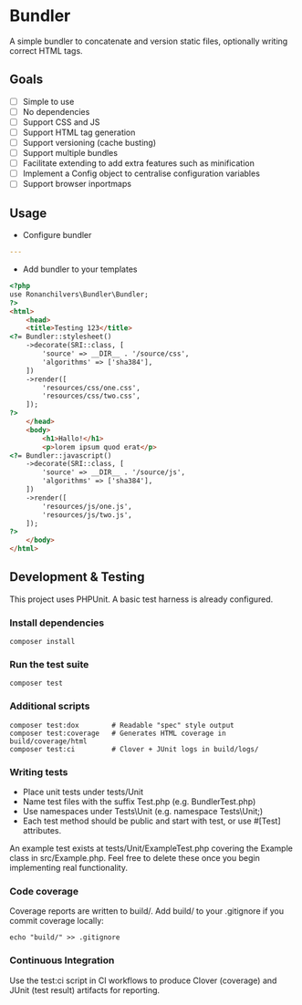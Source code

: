 # Bundler

A simple bundler to concatenate and version static files, optionally writing correct HTML tags.

## Goals
- [ ] Simple to use
- [ ] No dependencies
- [ ] Support CSS and JS
- [ ] Support HTML tag generation
- [ ] Support versioning (cache busting)
- [ ] Support multiple bundles
- [ ] Facilitate extending to add extra features such as minification
- [ ] Implement a Config object to centralise configuration variables
- [ ] Support browser inportmaps

## Usage

- Configure bundler
```yaml
---

```
- Add bundler to your templates
```html
<?php
use Ronanchilvers\Bundler\Bundler;
?>
<html>
    <head>
    <title>Testing 123</title>
<?= Bundler::stylesheet()
    ->decorate(SRI::class, [
        'source' => __DIR__ . '/source/css',
        'algorithms' => ['sha384'],
    ])
    ->render([
        'resources/css/one.css',
        'resources/css/two.css',
    ]);
?>
    </head>
    <body>
        <h1>Hallo!</h1>
        <p>lorem ipsum quod erat</p>
<?= Bundler::javascript()
    ->decorate(SRI::class, [
        'source' => __DIR__ . '/source/js',
        'algorithms' => ['sha384'],
    ])
    ->render([
        'resources/js/one.js',
        'resources/js/two.js',
    ]);
?>
    </body>
</html>
```

## Development & Testing

This project uses PHPUnit. A basic test harness is already configured.

### Install dependencies

```
composer install
```

### Run the test suite

```
composer test
```

### Additional scripts

```
composer test:dox        # Readable "spec" style output
composer test:coverage   # Generates HTML coverage in build/coverage/html
composer test:ci         # Clover + JUnit logs in build/logs/
```

### Writing tests

* Place unit tests under tests/Unit
* Name test files with the suffix Test.php (e.g. BundlerTest.php)
* Use namespaces under Tests\Unit (e.g. namespace Tests\Unit;)
* Each test method should be public and start with test, or use #[Test] attributes.

An example test exists at tests/Unit/ExampleTest.php covering the Example class in src/Example.php. Feel free to delete these once you begin implementing real functionality.

### Code coverage

Coverage reports are written to build/. Add build/ to your .gitignore if you commit coverage locally:

```
echo "build/" >> .gitignore
```

### Continuous Integration

Use the test:ci script in CI workflows to produce Clover (coverage) and JUnit (test result) artifacts for reporting.
